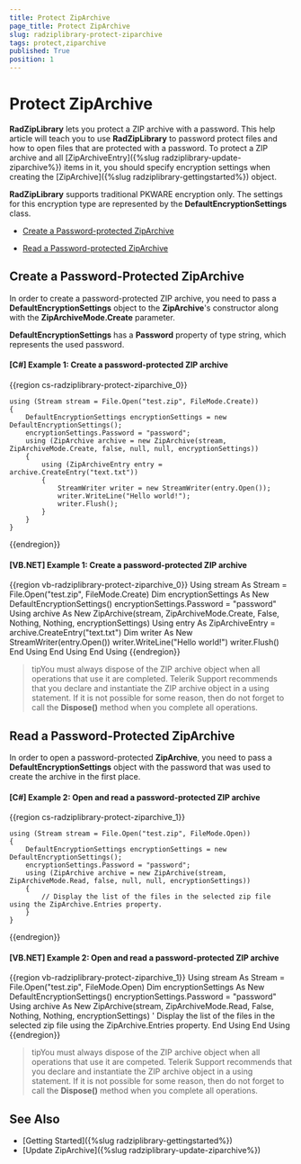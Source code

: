 ```yaml
---
title: Protect ZipArchive
page_title: Protect ZipArchive
slug: radziplibrary-protect-ziparchive
tags: protect,ziparchive
published: True
position: 1
---
```


# Protect ZipArchive



__RadZipLibrary__ lets you protect a ZIP archive with a password. This help article will teach you to use __RadZipLibrary__ to password protect files and how to open files that are protected with a password. To protect a ZIP archive and all [ZipArchiveEntry]({%slug radziplibrary-update-ziparchive%}) items in it, you should specify encryption settings when creating the [ZipArchive]({%slug radziplibrary-gettingstarted%}) object.
      

__RadZipLibrary__ supports traditional PKWARE encryption only. The settings for this encryption type are represented by the __DefaultEncryptionSettings__ class.
      

* [Create a Password-protected ZipArchive](#create-a-password-protected-ziparchive)

* [Read a Password-protected ZipArchive](#read-a-password-protected-ziparchive)

## Create a Password-Protected ZipArchive

In order to create a password-protected ZIP archive, you need to pass a __DefaultEncryptionSettings__ object to the __ZipArchive__'s constructor along with the __ZipArchiveMode.Create__ parameter.
        

__DefaultEncryptionSettings__ has a __Password__ property of type string, which represents the used password.
        
      

#### __[C#] Example 1: Create a password-protected ZIP archive__

{{region cs-radziplibrary-protect-ziparchive_0}}
	            
	using (Stream stream = File.Open("test.zip", FileMode.Create))
	{
	    DefaultEncryptionSettings encryptionSettings = new DefaultEncryptionSettings();
	    encryptionSettings.Password = "password";
	    using (ZipArchive archive = new ZipArchive(stream, ZipArchiveMode.Create, false, null, null, encryptionSettings))
	    {
	        using (ZipArchiveEntry entry = archive.CreateEntry("text.txt"))
	        {
	            StreamWriter writer = new StreamWriter(entry.Open());
	            writer.WriteLine("Hello world!");
	            writer.Flush();
	        }
	    }
	}
{{endregion}}



#### __[VB.NET] Example 1: Create a password-protected ZIP archive__

{{region vb-radziplibrary-protect-ziparchive_0}}
	Using stream As Stream = File.Open("test.zip", FileMode.Create)
	    Dim encryptionSettings As New DefaultEncryptionSettings()
	    encryptionSettings.Password = "password"
	    Using archive As New ZipArchive(stream, ZipArchiveMode.Create, False, Nothing, Nothing, encryptionSettings)
	        Using entry As ZipArchiveEntry = archive.CreateEntry("text.txt")
	            Dim writer As New StreamWriter(entry.Open())
	            writer.WriteLine("Hello world!")
	            writer.Flush()
	        End Using
	    End Using
	End Using
{{endregion}}



>tipYou must always dispose of the ZIP archive object when all operations that use it are completed. Telerik Support recommends that you declare and instantiate the ZIP archive object in a using statement. If it is not possible for some reason, then do not forget to call the __Dispose()__ method when you complete all operations.
          

## Read a Password-Protected ZipArchive

In order to open a password-protected __ZipArchive__, you need to pass a __DefaultEncryptionSettings__ object with the password that was used to create the archive in the first place.
                

#### __[C#] Example 2: Open and read a password-protected ZIP archive__

{{region cs-radziplibrary-protect-ziparchive_1}}
	    
	using (Stream stream = File.Open("test.zip", FileMode.Open))
	{
	    DefaultEncryptionSettings encryptionSettings = new DefaultEncryptionSettings();
	    encryptionSettings.Password = "password";
	    using (ZipArchive archive = new ZipArchive(stream, ZipArchiveMode.Read, false, null, null, encryptionSettings))
	    {
	        // Display the list of the files in the selected zip file using the ZipArchive.Entries property. 
	    }
	}
{{endregion}}



#### __[VB.NET] Example 2: Open and read a password-protected ZIP archive__

{{region vb-radziplibrary-protect-ziparchive_1}}
	Using stream As Stream = File.Open("test.zip", FileMode.Open)
	    Dim encryptionSettings As New DefaultEncryptionSettings()
	    encryptionSettings.Password = "password"
	    Using archive As New ZipArchive(stream, ZipArchiveMode.Read, False, Nothing, Nothing, encryptionSettings)
	        ' Display the list of the files in the selected zip file using the ZipArchive.Entries property. 
	    End Using
	End Using
{{endregion}}



>tipYou must always dispose of the ZIP archive object when all operations that use it are competed. Telerik Support recommends that you declare and instantiate the ZIP archive object in a using statement. If it is not possible for some reason, then do not forget to call the __Dispose()__ method when you complete all operations.
          

## See Also

 * [Getting Started]({%slug radziplibrary-gettingstarted%})
 * [Update ZipArchive]({%slug radziplibrary-update-ziparchive%})
